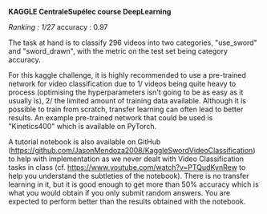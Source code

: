 **KAGGLE CentraleSupélec course DeepLearning**

*Ranking : 1/27*
accuracy : 0.97

The task at hand is to classify 296 videos into two categories, "use_sword" and "sword_drawn", with the metric on the test set being category accuracy.

For this kaggle challenge, it is highly recommended to use a pre-trained network for video classification due to 1/ videos being quite heavy to process (optimising the hyperparameters isn't going to be as easy as it usually is), 2/ the limited amount of training data available. Although it is possible to train from scratch, transfer learning can often lead to better results. An example pre-trained network that could be used is "Kinetics400" which is available on PyTorch.

A tutorial notebook is also available on GitHub (https://github.com/JasonMendoza2008/KaggleSwordVideoClassification) to help with implementation as we never dealt with Video Classification tasks in class (cf. https://www.youtube.com/watch?v=PTQudKynRew to help you understand the subtleties of the notebook). There is no transfer learning in it, but it is good enough to get more than 50% accuracy which is what you would obtain if you only submit random answers. You are expected to perform better than the results obtained with the notebook.

